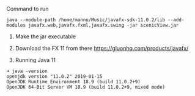 Command to run
```
java --module-path /home/mannu/Music/javafx-sdk-11.0.2/lib --add-modules javafx.web,javafx.fxml,javafx.swing -jar scenicView.jar 
```

1. Make the jar executable

1. Download the FX 11 from there
  https://gluonhq.com/products/javafx/
  
1. Running Java 11
```
➜ java -version
openjdk version "11.0.2" 2019-01-15
OpenJDK Runtime Environment 18.9 (build 11.0.2+9)
OpenJDK 64-Bit Server VM 18.9 (build 11.0.2+9, mixed mode)
```

